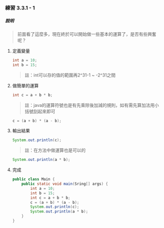 ### 練習 3.3.1 - 1

##### 說明
> 前面看了這麼多，現在終於可以開始做一些基本的運算了，是否有些興奮呢？

1. 定義變量
    ```java
    int a = 10;
    int b = 15;
    ```
    > 註：int可以存的值的範圍再2^31-1 ~ -2^31之間

2. 做簡單的運算
    ```java
    int c = a + b * b;
    ```
    > 註：java的運算符號也是有先乘除後加減的規則，如有需先算加法用小括號刮起來即可
    ```java
    c = (a + b) * (a - b);
    ```

3. 輸出結果
    ```java
    System.out.println(c);
    ```
    > 註：在方法中做運算也是可以的
    ```java
    System.out.println(a * b);
    ```

5. 完成
    ```java
    public class Main {
        public static void main(Sring[] args) {
            int a = 10;
            int b = 15;
            int c = a + b * b;
            c = (a + b) * (a - b);
            System.out.println(c);
            System.out.println(a * b);
        }
    }
    ```